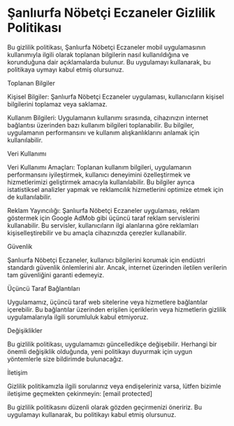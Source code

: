 <h1>Şanlıurfa Nöbetçi Eczaneler Gizlilik Politikası</h1>

Bu gizlilik politikası, Şanlıurfa Nöbetçi Eczaneler mobil uygulamasının kullanımıyla ilgili olarak toplanan bilgilerin nasıl kullanıldığına ve korunduğuna dair açıklamalarda bulunur. Bu uygulamayı kullanarak, bu politikaya uymayı kabul etmiş olursunuz.

Toplanan Bilgiler

Kişisel Bilgiler: Şanlıurfa Nöbetçi Eczaneler uygulaması, kullanıcıların kişisel bilgilerini toplamaz veya saklamaz.

Kullanım Bilgileri: Uygulamanın kullanımı sırasında, cihazınızın internet bağlantısı üzerinden bazı kullanım bilgileri toplanabilir. Bu bilgiler, uygulamanın performansını ve kullanım alışkanlıklarını anlamak için kullanılabilir.

Veri Kullanımı

Veri Kullanımı Amaçları: Toplanan kullanım bilgileri, uygulamanın performansını iyileştirmek, kullanıcı deneyimini özelleştirmek ve hizmetlerimizi geliştirmek amacıyla kullanılabilir. Bu bilgiler ayrıca istatistiksel analizler yapmak ve reklamcılık hizmetlerini optimize etmek için de kullanılabilir.

Reklam Yayıncılığı: Şanlıurfa Nöbetçi Eczaneler uygulaması, reklam göstermek için Google AdMob gibi üçüncü taraf reklam servislerini kullanabilir. Bu servisler, kullanıcıların ilgi alanlarına göre reklamları kişiselleştirebilir ve bu amaçla cihazınızda çerezler kullanabilir.

Güvenlik

Şanlıurfa Nöbetçi Eczaneler, kullanıcı bilgilerini korumak için endüstri standardı güvenlik önlemlerini alır. Ancak, internet üzerinden iletilen verilerin tam güvenliğini garanti edemeyiz.

Üçüncü Taraf Bağlantıları

Uygulamamız, üçüncü taraf web sitelerine veya hizmetlere bağlantılar içerebilir. Bu bağlantılar üzerinden erişilen içeriklerin veya hizmetlerin gizlilik uygulamalarıyla ilgili sorumluluk kabul etmiyoruz.

Değişiklikler

Bu gizlilik politikası, uygulamamızı güncelledikçe değişebilir. Herhangi bir önemli değişiklik olduğunda, yeni politikayı duyurmak için uygun yöntemlerle size bildirimde bulunacağız.

İletişim

Gizlilik politikamızla ilgili sorularınız veya endişeleriniz varsa, lütfen bizimle iletişime geçmekten çekinmeyin: [email protected]

Bu gizlilik politikasını düzenli olarak gözden geçirmenizi öneririz. Bu uygulamayı kullanarak, bu politikayı kabul etmiş olursunuz.
